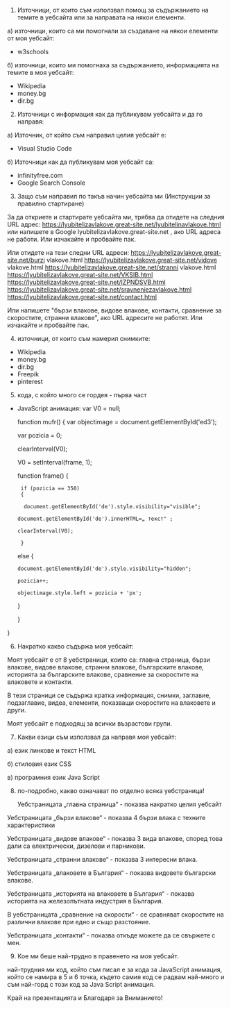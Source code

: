 1. Източници, от които съм използвал помощ за съдържанието на темите в уебсайта или за направата на  някои елементи.

а) източници, които са ми помогнали за създаване на някои елементи от моя уебсайт:
- w3schools

б) източници, които ми помогнаха за съдържанието, информацията на темите в моя уебсайт:
- Wikipedia
- money.bg
- dir.bg

2. Източници с информация как да публикувам уебсайта и да го направя:

а) Източник, от който съм направил целия уебсайт е:
- Visual Studio Code

б) Източници как да публикувам моя уебсайт са:
- infinityfree.com
- Google Search Console

3. Защо съм направил по такъв начин уебсайта ми (Инструкции за правилно стартиране)

За да откриете и стартирате уебсайта ми, трябва да отидете на следния URL адрес: https://lyubitelizavlakove.great-site.net/lyubitelinavlakove.html   или напишете в Google  lyubitelizavlakove.great-site.net , ако URL адреса не работи. Или изчакайте и пробвайте пак.

Или отидете на тези следни URL адреси: https://lyubitelizavlakove.great-site.net/burzi vlakove.html 
https://lyubitelizavlakove.great-site.net/vidove vlakove.html
https://lyubitelizavlakove.great-site.net/stranni vlakove.html
https://lyubitelizavlakove.great-site.net/VKSIB.html
https://lyubitelizavlakove.great-site.net/IZPNDSVB.html
https://lyubitelizavlakove.great-site.net/sravneniezavlakove.html
https://lyubitelizavlakove.great-site.net/contact.html

Или напишете "бързи влакове, видове влакове, контакти, сравнение за скоростите, странни влакове", ако URL адресите не работят. Или изчакайте и пробвайте пак.

4. източници, от които съм намерил снимките:

- Wikipedia
- money.bg
- dir.bg
- Freepik
- pinterest

5. кода, с който много се гордея - първа част 

- JavaScript анимация:
  var V0 = null;
  
    function mufr()
    {
        var objectimage = document.getElementById('ed3');
  
     var pozicia = 0;
  
     clearInterval(V0);
  
     V0 = setInterval(frame, 1);
  
     function frame()
      {
  
       if (pozicia == 350)
       {
  
        document.getElementById('de').style.visibility="visible";
  
      document.getElementById('de').innerHTML=„ текст" ;
  
      clearInterval(V0);
  
       } 

  else 
  {

      document.getElementById('de').style.visibility="hidden";
      
      pozicia++; 
      
      objectimage.style.left = pozicia + 'px'; 
      
  }
  
  }

}

6. Накратко какво съдържа моя уебсайт:

Моят уебсайт е от 8 уебстраници, които са: главна страница, бързи влакове, видове влакове, странни влакове, българските влакове, историята за българските влакове, сравнение за скоростите на влаковете и контакти.

В тези страници се съдържа кратка информация, снимки, заглавие, подзаглавие, видеа, елементи, показващи скоростите на влаковете и други.

Моят уебсайт е подходящ за всички възрастови групи.

7. Какви езици съм използвал да направя моя уебсайт:

а) език линкове и текст HTML

б) стиловия език CSS
  
в) програмния език Java Script

8. по-подробно, какво означават по отделно всяка уебстраница!

    Уебстраницата „главна страница“ - показва накратко целия уебсайт
   
Уебстраницата „бързи влакове“ - показва 4 бързи влака с техните характеристики

Уебстраницата „видове влакове“ - показва 3 вида влакове, според това дали са електрически, дизелови и парникови.

Уебстраницата „странни влакове“ - показва 3 интересни влака.

Уебстраницата „влаковете в България“ - показва видовете български влакове.

Уебстраницата „историята на влаковете в България“ - показва историята на железопътната индустрия в България.

В уебстраницата „сравнение на скорости“ - се сравняват скоростите на различни влакове при едно и също разстояние.

Уебстраницата „контакти“ - показва откъде можете да се свържете с мен.  

9. Кое ми беше най-трудно в правенето на  моя уебсайт.

най-трудния ми код, който съм писал е за кода за JavaScript анимация, който се намира в 5 и 6 точка, където самия код се радвам най-много и съм най-горд с този код за Java Script анимация.


Край на презентацията и Благодаря за Вниманието!
